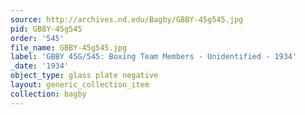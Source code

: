 ```yaml
---
source: http://archives.nd.edu/Bagby/GBBY-45g545.jpg
pid: GBBY-45g545
order: '545'
file_name: GBBY-45g545.jpg
label: 'GBBY 45G/545: Boxing Team Members - Unidentified - 1934'
_date: '1934'
object_type: glass plate negative
layout: generic_collection_item
collection: bagby
---
```

